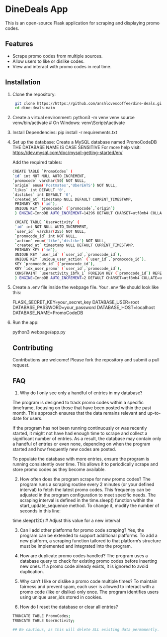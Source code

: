 # DineDeals App

This is an open-source Flask application for scraping and displaying promo codes.

## Features

- Scrape promo codes from multiple sources.
- Allow users to like or dislike codes.
- View and interact with promo codes in real time.

## Installation

1. Clone the repository:
   ```bash
    git clone https://https://github.com/anshlovescoffee/dine-deals.git
    cd dine-deals-main

2. Create a virtual environment:
    python3 -m venv venv
    source venv/bin/activate  # On Windows: venv\Scripts\activate

3. Install Dependencies:
    pip install -r requirements.txt

4. Set up the database:
    Create a MySQL database named PromoCodeDB 
    THE DATABASE NAME IS CASE SENSITIVE 
    For more help visit: https://dev.mysql.com/doc/mysql-getting-started/en/

    Add the required tables:
   ```bash
   CREATE TABLE `PromoCodes` (
   `id` int NOT NULL AUTO_INCREMENT,
   `promocode` varchar(50) NOT NULL,
   `origin` enum('Postmates','UberEATS') NOT NULL,
   `likes` int DEFAULT '0',
   `dislikes` int DEFAULT '0',
   `created_at` timestamp NULL DEFAULT CURRENT_TIMESTAMP,
    PRIMARY KEY (`id`),
    UNIQUE KEY `promocode` (`promocode`,`origin`)
    ) ENGINE=InnoDB AUTO_INCREMENT=14296 DEFAULT CHARSET=utf8mb4 COLLATE=utf8mb4_0900_ai_ci;

    CREATE TABLE `UserActivity` (
    `id` int NOT NULL AUTO_INCREMENT,
    `user_id` varchar(255) NOT NULL,
    `promocode_id` int NOT NULL,
    `action` enum('like','dislike') NOT NULL,
    `created_at` timestamp NULL DEFAULT CURRENT_TIMESTAMP,
    PRIMARY KEY (`id`),
    UNIQUE KEY `user_id` (`user_id`,`promocode_id`),
    UNIQUE KEY `unique_user_action` (`user_id`,`promocode_id`),
    KEY `promocode_id` (`promocode_id`),
    KEY `idx_user_promo` (`user_id`,`promocode_id`),
    CONSTRAINT `useractivity_ibfk_1` FOREIGN KEY (`promocode_id`) REFERENCES `PromoCodes` (`id`)
    ) ENGINE=InnoDB AUTO_INCREMENT=2 DEFAULT CHARSET=utf8mb4 COLLATE=utf8mb4_0900_ai_ci

5. Create a .env file inside the webpage file.
Your .env file should look like this:

    FLASK_SECRET_KEY=your_secret_key
    DATABASE_USER=root
    DATABASE_PASSWORD=your_password 
    DATABASE_HOST=localhost
    DATABASE_NAME=PromoCodeDB 
    
    

6. Run the app:

    python3 webpage/app.py

    ## Contributing
    Contributions are welcome! Please fork the repository and submit a pull request.

    ## FAQ

    1. Why do I only see only a handful of entries in my database?

    The program is designed to track promo codes within a specific timeframe, focusing on those that have been posted within the past month. This approach ensures that the data remains relevant and up-to-date for users.

    If the program has not been running continuously or was recently started, it might not have had enough time to scrape and collect a significant number of entries. As a result, the database may contain only a handful of entries or even none, depending on when the program started and how frequently new codes are posted.

    To populate the database with more entries, ensure the program is running consistently over time. This allows it to periodically scrape and store promo codes as they become available.

    2. How often does the program scrape for new promo codes?
    The program runs a scraping routine every 2 minutes (or your defined interval) to fetch the latest promo codes. This frequency can be adjusted in the program configuration to meet specific needs.
    The scraping interval is defined in the time.sleep() function within the start_update_sequence method. To change it, modify the number of seconds in this line:

    time.sleep(120)  # Adjust this value for a new interval

    3. Can I add other platforms for promo code scraping?
    Yes, the program can be extended to support additional platforms. To add a new platform, a scraping function tailored to that platform’s structure must be implemented and integrated into the program.

    4. How are duplicate promo codes handled?
    The program uses a database query to check for existing promo codes before inserting new ones. If a promo code already exists, it is ignored to avoid duplication.

    6. Why can’t I like or dislike a promo code multiple times?
    To maintain fairness and prevent spam, each user is allowed to interact with a promo code (like or dislike) only once. The program identifies users using unique user_ids stored in cookies.

    7. How do I reset the database or clear all entries?

    ```bash
    TRUNCATE TABLE PromoCodes;
    TRUNCATE TABLE UserActivity;

    ## Be cautious, as this will delete ALL existing data permanently.

